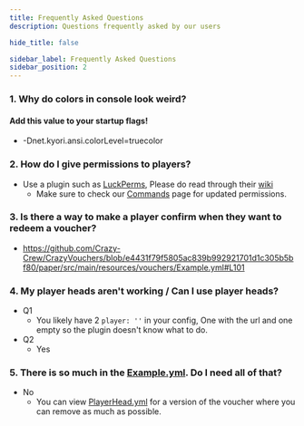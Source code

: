 ```yaml
---
title: Frequently Asked Questions
description: Questions frequently asked by our users

hide_title: false

sidebar_label: Frequently Asked Questions
sidebar_position: 2
---
```

### 1. Why do colors in console look weird?
#### Add this value to your startup flags!
* -Dnet.kyori.ansi.colorLevel=truecolor

### 2. How do I give permissions to players?
* Use a plugin such as [LuckPerms](https://luckperms.net), Please do read through their [wiki](https://luckperms.net/wiki)
   * Make sure to check our [Commands](commands/permissions) page for updated permissions.

### 3. Is there a way to make a player confirm when they want to redeem a voucher?
* https://github.com/Crazy-Crew/CrazyVouchers/blob/e4431f79f5805ac839b992921701d1c305b5bf80/paper/src/main/resources/vouchers/Example.yml#L101

### 4. My player heads aren't working / Can I use player heads?
* Q1
   * You likely have 2 `player: ''` in your config, One with the url and one empty so the plugin doesn't know what to do.
* Q2
   * Yes

### 5. There is so much in the [Example.yml](guides/examples/voucher-example). Do I need all of that?
* No
   * You can view [PlayerHead.yml](guides/examples/player-head-example) for a version of the voucher where you can remove as much as possible.